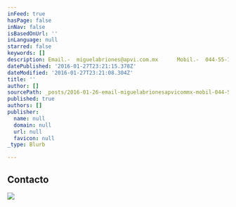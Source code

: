 ```yaml
---
inFeed: true
hasPage: false
inNav: false
isBasedOnUrl: ''
inLanguage: null
starred: false
keywords: []
description: Email.-  miguelabriones@apvi.com.mx      Mobil.-  044-55-1451-4256
datePublished: '2016-01-27T23:21:15.378Z'
dateModified: '2016-01-27T23:21:08.304Z'
title: ''
author: []
sourcePath: _posts/2016-01-26-email-miguelabrionesapvicommx-mobil-044-55-145.md
published: true
authors: []
publisher:
  name: null
  domain: null
  url: null
  favicon: null
_type: Blurb

---
```

## Contacto
![](https://s3-us-west-2.amazonaws.com/the-grid-img/p/0fc8685f50db4ace314c95fe56b0f4f4b3a29e2d.jpg)